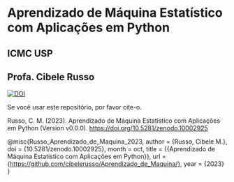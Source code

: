 # Aprendizado de Máquina Estatístico com Aplicações em Python
## ICMC USP
## Profa. Cibele Russo

[![DOI](https://sandbox.zenodo.org/badge/614959916.svg)](https://zenodo-rdm-qa.web.cern.ch/doi/10.5281/zenodo.10002925)

Se você usar este repositório, por favor cite-o.

Russo, C. M. (2023). Aprendizado de Máquina Estatístico com Aplicações em Python (Version v0.0.0). https://doi.org/10.5281/zenodo.10002925

@misc{Russo_Aprendizado_de_Maquina_2023,
author = {Russo, Cibele M.},
doi = {10.5281/zenodo.10002925},
month = oct,
title = {{Aprendizado de Máquina Estatístico com Aplicações em Python}},
url = {https://github.com/cibelerusso/Aprendizado_de_Maquina/},
year = {2023}
}
